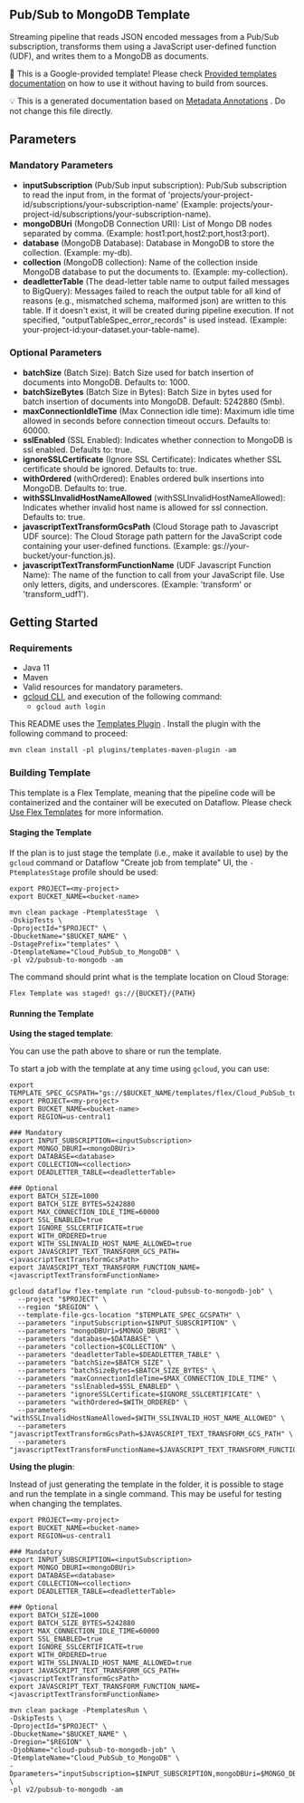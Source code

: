 Pub/Sub to MongoDB Template
---
Streaming pipeline that reads JSON encoded messages from a Pub/Sub subscription, transforms them using a JavaScript user-defined function (UDF), and writes them to a MongoDB as documents.

:memo: This is a Google-provided template! Please
check [Provided templates documentation](https://cloud.google.com/dataflow/docs/guides/templates/provided-templates)
on how to use it without having to build from sources.

:bulb: This is a generated documentation based
on [Metadata Annotations](https://github.com/GoogleCloudPlatform/DataflowTemplates#metadata-annotations)
. Do not change this file directly.

## Parameters

### Mandatory Parameters

* **inputSubscription** (Pub/Sub input subscription): Pub/Sub subscription to read the input from, in the format of 'projects/your-project-id/subscriptions/your-subscription-name' (Example: projects/your-project-id/subscriptions/your-subscription-name).
* **mongoDBUri** (MongoDB Connection URI): List of Mongo DB nodes separated by comma. (Example: host1:port,host2:port,host3:port).
* **database** (MongoDB Database): Database in MongoDB to store the collection. (Example: my-db).
* **collection** (MongoDB collection): Name of the collection inside MongoDB database to put the documents to. (Example: my-collection).
* **deadletterTable** (The dead-letter table name to output failed messages to BigQuery): Messages failed to reach the output table for all kind of reasons (e.g., mismatched schema, malformed json) are written to this table. If it doesn't exist, it will be created during pipeline execution. If not specified, "outputTableSpec_error_records" is used instead. (Example: your-project-id:your-dataset.your-table-name).

### Optional Parameters

* **batchSize** (Batch Size): Batch Size used for batch insertion of documents into MongoDB. Defaults to: 1000.
* **batchSizeBytes** (Batch Size in Bytes): Batch Size in bytes used for batch insertion of documents into MongoDB. Default: 5242880 (5mb).
* **maxConnectionIdleTime** (Max Connection idle time): Maximum idle time allowed in seconds before connection timeout occurs. Defaults to: 60000.
* **sslEnabled** (SSL Enabled): Indicates whether connection to MongoDB is ssl enabled. Defaults to: true.
* **ignoreSSLCertificate** (Ignore SSL Certificate): Indicates whether SSL certificate should be ignored. Defaults to: true.
* **withOrdered** (withOrdered): Enables ordered bulk insertions into MongoDB. Defaults to: true.
* **withSSLInvalidHostNameAllowed** (withSSLInvalidHostNameAllowed): Indicates whether invalid host name is allowed for ssl connection. Defaults to: true.
* **javascriptTextTransformGcsPath** (Cloud Storage path to Javascript UDF source): The Cloud Storage path pattern for the JavaScript code containing your user-defined functions. (Example: gs://your-bucket/your-function.js).
* **javascriptTextTransformFunctionName** (UDF Javascript Function Name): The name of the function to call from your JavaScript file. Use only letters, digits, and underscores. (Example: 'transform' or 'transform_udf1').

## Getting Started

### Requirements

* Java 11
* Maven
* Valid resources for mandatory parameters.
* [gcloud CLI](https://cloud.google.com/sdk/gcloud), and execution of the
  following command:
    * `gcloud auth login`

This README uses
the [Templates Plugin](https://github.com/GoogleCloudPlatform/DataflowTemplates#templates-plugin)
. Install the plugin with the following command to proceed:

```shell
mvn clean install -pl plugins/templates-maven-plugin -am
```

### Building Template

This template is a Flex Template, meaning that the pipeline code will be
containerized and the container will be executed on Dataflow. Please
check [Use Flex Templates](https://cloud.google.com/dataflow/docs/guides/templates/using-flex-templates)
for more information.

#### Staging the Template

If the plan is to just stage the template (i.e., make it available to use) by
the `gcloud` command or Dataflow "Create job from template" UI,
the `-PtemplatesStage` profile should be used:

```shell
export PROJECT=<my-project>
export BUCKET_NAME=<bucket-name>

mvn clean package -PtemplatesStage  \
-DskipTests \
-DprojectId="$PROJECT" \
-DbucketName="$BUCKET_NAME" \
-DstagePrefix="templates" \
-DtemplateName="Cloud_PubSub_to_MongoDB" \
-pl v2/pubsub-to-mongodb -am
```

The command should print what is the template location on Cloud Storage:

```
Flex Template was staged! gs://{BUCKET}/{PATH}
```


#### Running the Template

**Using the staged template**:

You can use the path above to share or run the template.

To start a job with the template at any time using `gcloud`, you can use:

```shell
export TEMPLATE_SPEC_GCSPATH="gs://$BUCKET_NAME/templates/flex/Cloud_PubSub_to_MongoDB"
export PROJECT=<my-project>
export BUCKET_NAME=<bucket-name>
export REGION=us-central1

### Mandatory
export INPUT_SUBSCRIPTION=<inputSubscription>
export MONGO_DBURI=<mongoDBUri>
export DATABASE=<database>
export COLLECTION=<collection>
export DEADLETTER_TABLE=<deadletterTable>

### Optional
export BATCH_SIZE=1000
export BATCH_SIZE_BYTES=5242880
export MAX_CONNECTION_IDLE_TIME=60000
export SSL_ENABLED=true
export IGNORE_SSLCERTIFICATE=true
export WITH_ORDERED=true
export WITH_SSLINVALID_HOST_NAME_ALLOWED=true
export JAVASCRIPT_TEXT_TRANSFORM_GCS_PATH=<javascriptTextTransformGcsPath>
export JAVASCRIPT_TEXT_TRANSFORM_FUNCTION_NAME=<javascriptTextTransformFunctionName>

gcloud dataflow flex-template run "cloud-pubsub-to-mongodb-job" \
  --project "$PROJECT" \
  --region "$REGION" \
  --template-file-gcs-location "$TEMPLATE_SPEC_GCSPATH" \
  --parameters "inputSubscription=$INPUT_SUBSCRIPTION" \
  --parameters "mongoDBUri=$MONGO_DBURI" \
  --parameters "database=$DATABASE" \
  --parameters "collection=$COLLECTION" \
  --parameters "deadletterTable=$DEADLETTER_TABLE" \
  --parameters "batchSize=$BATCH_SIZE" \
  --parameters "batchSizeBytes=$BATCH_SIZE_BYTES" \
  --parameters "maxConnectionIdleTime=$MAX_CONNECTION_IDLE_TIME" \
  --parameters "sslEnabled=$SSL_ENABLED" \
  --parameters "ignoreSSLCertificate=$IGNORE_SSLCERTIFICATE" \
  --parameters "withOrdered=$WITH_ORDERED" \
  --parameters "withSSLInvalidHostNameAllowed=$WITH_SSLINVALID_HOST_NAME_ALLOWED" \
  --parameters "javascriptTextTransformGcsPath=$JAVASCRIPT_TEXT_TRANSFORM_GCS_PATH" \
  --parameters "javascriptTextTransformFunctionName=$JAVASCRIPT_TEXT_TRANSFORM_FUNCTION_NAME"
```


**Using the plugin**:

Instead of just generating the template in the folder, it is possible to stage
and run the template in a single command. This may be useful for testing when
changing the templates.

```shell
export PROJECT=<my-project>
export BUCKET_NAME=<bucket-name>
export REGION=us-central1

### Mandatory
export INPUT_SUBSCRIPTION=<inputSubscription>
export MONGO_DBURI=<mongoDBUri>
export DATABASE=<database>
export COLLECTION=<collection>
export DEADLETTER_TABLE=<deadletterTable>

### Optional
export BATCH_SIZE=1000
export BATCH_SIZE_BYTES=5242880
export MAX_CONNECTION_IDLE_TIME=60000
export SSL_ENABLED=true
export IGNORE_SSLCERTIFICATE=true
export WITH_ORDERED=true
export WITH_SSLINVALID_HOST_NAME_ALLOWED=true
export JAVASCRIPT_TEXT_TRANSFORM_GCS_PATH=<javascriptTextTransformGcsPath>
export JAVASCRIPT_TEXT_TRANSFORM_FUNCTION_NAME=<javascriptTextTransformFunctionName>

mvn clean package -PtemplatesRun \
-DskipTests \
-DprojectId="$PROJECT" \
-DbucketName="$BUCKET_NAME" \
-Dregion="$REGION" \
-DjobName="cloud-pubsub-to-mongodb-job" \
-DtemplateName="Cloud_PubSub_to_MongoDB" \
-Dparameters="inputSubscription=$INPUT_SUBSCRIPTION,mongoDBUri=$MONGO_DBURI,database=$DATABASE,collection=$COLLECTION,deadletterTable=$DEADLETTER_TABLE,batchSize=$BATCH_SIZE,batchSizeBytes=$BATCH_SIZE_BYTES,maxConnectionIdleTime=$MAX_CONNECTION_IDLE_TIME,sslEnabled=$SSL_ENABLED,ignoreSSLCertificate=$IGNORE_SSLCERTIFICATE,withOrdered=$WITH_ORDERED,withSSLInvalidHostNameAllowed=$WITH_SSLINVALID_HOST_NAME_ALLOWED,javascriptTextTransformGcsPath=$JAVASCRIPT_TEXT_TRANSFORM_GCS_PATH,javascriptTextTransformFunctionName=$JAVASCRIPT_TEXT_TRANSFORM_FUNCTION_NAME" \
-pl v2/pubsub-to-mongodb -am
```
